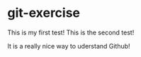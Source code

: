# git-exercise

This is my first test!
This is  the second test!


It is a really nice way to uderstand Github!